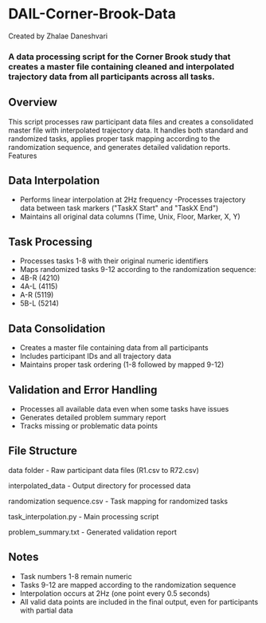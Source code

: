 # DAIL-Corner-Brook-Data
Created by Zhalae Daneshvari 
### A data processing script for the Corner Brook study that creates a master file containing cleaned and interpolated trajectory data from all participants across all tasks.

## Overview
This script processes raw participant data files and creates a consolidated master file with interpolated trajectory data. It handles both standard and randomized tasks, applies proper task mapping according to the randomization sequence, and generates detailed validation reports.
Features

## Data Interpolation
- Performs linear interpolation at 2Hz frequency
-Processes trajectory data between task markers ("TaskX Start" and "TaskX End")
- Maintains all original data columns (Time, Unix, Floor, Marker, X, Y)

## Task Processing
- Processes tasks 1-8 with their original numeric identifiers
- Maps randomized tasks 9-12 according to the randomization sequence:
 - 4B-R (4210)
 - 4A-L (4115)
 - A-R (5119)
 - 5B-L (5214)

## Data Consolidation
- Creates a master file containing data from all participants
- Includes participant IDs and all trajectory data
- Maintains proper task ordering (1-8 followed by mapped 9-12)

## Validation and Error Handling
- Processes all available data even when some tasks have issues
- Generates detailed problem summary report
- Tracks missing or problematic data points


## File Structure
data folder - Raw participant data files (R1.csv to R72.csv)

interpolated_data - Output directory for processed data

randomization sequence.csv - Task mapping for randomized tasks

task_interpolation.py - Main processing script

problem_summary.txt - Generated validation report

## Notes
- Task numbers 1-8 remain numeric
- Tasks 9-12 are mapped according to the randomization sequence
- Interpolation occurs at 2Hz (one point every 0.5 seconds)
- All valid data points are included in the final output, even for participants with partial data



